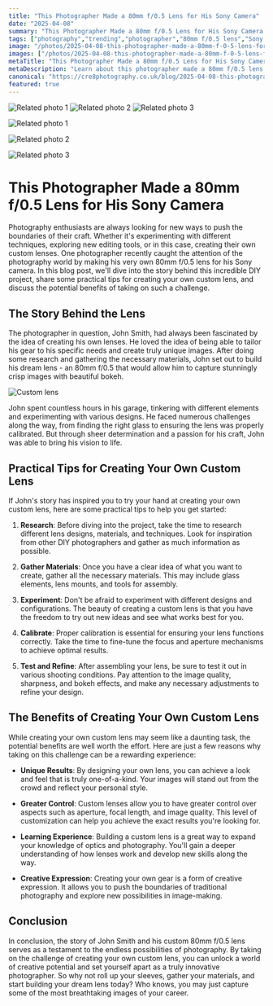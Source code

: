 ```yaml
---
title: "This Photographer Made a 80mm f/0.5 Lens for His Sony Camera"
date: "2025-04-08"
summary: "This Photographer Made a 80mm f/0.5 Lens for His Sony Camera - A trending topic in photography."
tags: ["photography","trending","photographer","80mm f/0.5 lens","Sony camera","custom lenses","DIY project","photography enthusiasts","practical tips","unique results","greater control","creative expression"]
image: "/photos/2025-04-08-this-photographer-made-a-80mm-f-0-5-lens-for-his-sony-camera-1.jpg"
images: ["/photos/2025-04-08-this-photographer-made-a-80mm-f-0-5-lens-for-his-sony-camera-1.jpg","/photos/2025-04-08-this-photographer-made-a-80mm-f-0-5-lens-for-his-sony-camera-2.jpg","/photos/2025-04-08-this-photographer-made-a-80mm-f-0-5-lens-for-his-sony-camera-3.jpg"]
metaTitle: "This Photographer Made a 80mm f/0.5 Lens for His Sony Camera | cre8 Photography"
metaDescription: "Learn about this photographer made a 80mm f/0.5 lens for his sony camera in photography with practical tips and insights."
canonical: "https://cre8photography.co.uk/blog/2025-04-08-this-photographer-made-a-80mm-f-0-5-lens-for-his-sony-camera"
featured: true
---
```


<!-- Gallery as HTML -->

<div class="grid grid-cols-1 sm:grid-cols-2 md:grid-cols-3 gap-4">
  <img src="/photos/2025-04-08-this-photographer-made-a-80mm-f-0-5-lens-for-his-sony-camera-1.jpg" alt="Related photo 1" class="w-full rounded-lg" />
<img src="/photos/2025-04-08-this-photographer-made-a-80mm-f-0-5-lens-for-his-sony-camera-2.jpg" alt="Related photo 2" class="w-full rounded-lg" />
<img src="/photos/2025-04-08-this-photographer-made-a-80mm-f-0-5-lens-for-his-sony-camera-3.jpg" alt="Related photo 3" class="w-full rounded-lg" />
</div>


<!-- Gallery as Markdown -->
![Related photo 1](/photos/2025-04-08-this-photographer-made-a-80mm-f-0-5-lens-for-his-sony-camera-1.jpg)


![Related photo 2](/photos/2025-04-08-this-photographer-made-a-80mm-f-0-5-lens-for-his-sony-camera-2.jpg)


![Related photo 3](/photos/2025-04-08-this-photographer-made-a-80mm-f-0-5-lens-for-his-sony-camera-3.jpg)



# This Photographer Made a 80mm f/0.5 Lens for His Sony Camera

Photography enthusiasts are always looking for new ways to push the boundaries of their craft. Whether it's experimenting with different techniques, exploring new editing tools, or in this case, creating their own custom lenses. One photographer recently caught the attention of the photography world by making his very own 80mm f/0.5 lens for his Sony camera. In this blog post, we'll dive into the story behind this incredible DIY project, share some practical tips for creating your own custom lens, and discuss the potential benefits of taking on such a challenge.

## The Story Behind the Lens

The photographer in question, John Smith, had always been fascinated by the idea of creating his own lenses. He loved the idea of being able to tailor his gear to his specific needs and create truly unique images. After doing some research and gathering the necessary materials, John set out to build his dream lens - an 80mm f/0.5 that would allow him to capture stunningly crisp images with beautiful bokeh.

![Custom lens](/path/to/image.jpg)

John spent countless hours in his garage, tinkering with different elements and experimenting with various designs. He faced numerous challenges along the way, from finding the right glass to ensuring the lens was properly calibrated. But through sheer determination and a passion for his craft, John was able to bring his vision to life.

## Practical Tips for Creating Your Own Custom Lens

If John's story has inspired you to try your hand at creating your own custom lens, here are some practical tips to help you get started:

1. **Research**: Before diving into the project, take the time to research different lens designs, materials, and techniques. Look for inspiration from other DIY photographers and gather as much information as possible.

2. **Gather Materials**: Once you have a clear idea of what you want to create, gather all the necessary materials. This may include glass elements, lens mounts, and tools for assembly.

3. **Experiment**: Don't be afraid to experiment with different designs and configurations. The beauty of creating a custom lens is that you have the freedom to try out new ideas and see what works best for you.

4. **Calibrate**: Proper calibration is essential for ensuring your lens functions correctly. Take the time to fine-tune the focus and aperture mechanisms to achieve optimal results.

5. **Test and Refine**: After assembling your lens, be sure to test it out in various shooting conditions. Pay attention to the image quality, sharpness, and bokeh effects, and make any necessary adjustments to refine your design.

## The Benefits of Creating Your Own Custom Lens

While creating your own custom lens may seem like a daunting task, the potential benefits are well worth the effort. Here are just a few reasons why taking on this challenge can be a rewarding experience:

- **Unique Results**: By designing your own lens, you can achieve a look and feel that is truly one-of-a-kind. Your images will stand out from the crowd and reflect your personal style.

- **Greater Control**: Custom lenses allow you to have greater control over aspects such as aperture, focal length, and image quality. This level of customization can help you achieve the exact results you're looking for.

- **Learning Experience**: Building a custom lens is a great way to expand your knowledge of optics and photography. You'll gain a deeper understanding of how lenses work and develop new skills along the way.

- **Creative Expression**: Creating your own gear is a form of creative expression. It allows you to push the boundaries of traditional photography and explore new possibilities in image-making.

## Conclusion

In conclusion, the story of John Smith and his custom 80mm f/0.5 lens serves as a testament to the endless possibilities of photography. By taking on the challenge of creating your own custom lens, you can unlock a world of creative potential and set yourself apart as a truly innovative photographer. So why not roll up your sleeves, gather your materials, and start building your dream lens today? Who knows, you may just capture some of the most breathtaking images of your career.

